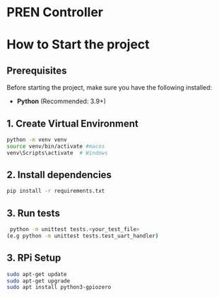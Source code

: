 # PREN Controller

# How to Start the project

## Prerequisites

Before starting the project, make sure you have the following installed:

- **Python** (Recommended: 3.9+)

## 1. Create Virtual Environment 
```sh
python -m venv venv
source venv/bin/activate #macos
venv\Scripts\activate  # Windows

```
## 2. Install dependencies
```sh
pip install -r requirements.txt
```
## 3. Run tests
```sh
 python -m unittest tests.<your_test_file>
(e.g python -m unittest tests.test_uart_handler)
```

## 3. RPi Setup
```sh
sudo apt-get update
sudo apt-get upgrade
sudo apt install python3-gpiozero
```